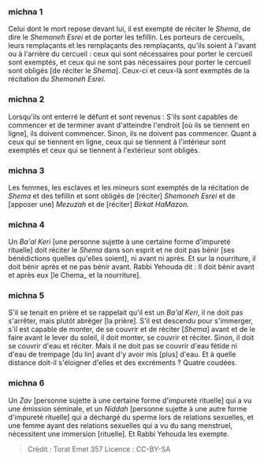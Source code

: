 
### michna 1
Celui dont le mort repose devant lui, il est exempté de réciter le _Shema_, de dire le _Shemoneh Esrei_ et de porter les tefillin.  Les porteurs de cercueils, leurs remplaçants et les remplaçants des remplaçants, qu'ils soient à l'avant ou à l'arrière du cercueil : ceux qui sont nécessaires pour porter le cercueil sont exemptés, et ceux qui ne sont pas nécessaires pour porter le cercueil sont obligés [de réciter le _Shema_].  Ceux-ci et ceux-là sont exemptés de la récitation du _Shemoneh Esrei_.

### michna 2
Lorsqu'ils ont enterré le défunt et sont revenus : S'ils sont capables de commencer et de terminer avant d'atteindre l'endroit [où ils se tiennent en ligne], ils doivent commencer. Sinon, ils ne doivent pas commencer.  Quant à ceux qui se tiennent en ligne, ceux qui se tiennent à l'intérieur sont exemptés et ceux qui se tiennent à l'extérieur sont obligés.

### michna 3
Les femmes, les esclaves et les mineurs sont exemptés de la récitation de _Shema_ et des tefillin et sont obligés de [réciter] _Shemoneh Esrei_ et de [apposer une] _Mezuzah_ et de [réciter] _Birkat HaMazon_.

### michna 4
Un _Ba'al Keri_ [une personne sujette à une certaine forme d'impureté rituelle] doit réciter le _Shema_ dans son esprit et ne doit pas bénir [ses bénédictions quelles qu'elles soient], ni avant ni après. Et sur la nourriture, il doit bénir après et ne pas bénir avant. Rabbi Yehouda dit : Il doit bénir avant et après eux [le Chema_ et la nourriture].

### michna 5
S'il se tenait en prière et se rappelait qu'il est un _Ba'al Keri_, il ne doit pas s'arrêter, mais plutôt abréger [la prière].  S'il est descendu pour s'immerger, s'il est capable de monter, de se couvrir et de réciter [_Shema_] avant et de le faire avant le lever du soleil, il doit monter, se couvrir et réciter. Sinon, il doit se couvrir d'eau et réciter. Mais il ne doit pas se couvrir d'eau fétide ni d'eau de trempage [du lin] avant d'y avoir mis [plus] d'eau. Et à quelle distance doit-il s'éloigner d'elles et des excréments ? Quatre coudées.

### michna 6
Un _Zav_ [personne sujette à une certaine forme d'impureté rituelle] qui a vu une émission séminale, et un _Niddah_ [personne sujette à une autre forme d'impureté rituelle] qui a déchargé du sperme lors de relations sexuelles, et une femme ayant des relations sexuelles qui a vu du sang menstruel, nécessitent une immersion [rituelle]. Et Rabbi Yehouda les exempte.

>Crédit : Torat Emet 357
>Licence : CC-BY-SA 